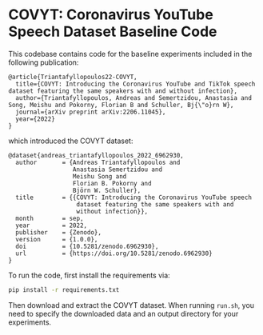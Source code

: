 # COVYT: Coronavirus YouTube Speech Dataset Baseline Code

This codebase contains code for the baseline experiments included in the following publication:

```
@article{Triantafyllopoulos22-COVYT,
  title={COVYT: Introducing the Coronavirus YouTube and TikTok speech dataset featuring the same speakers with and without infection},
  author={Triantafyllopoulos, Andreas and Semertzidou, Anastasia and Song, Meishu and Pokorny, Florian B and Schuller, Bj{\"o}rn W},
  journal={arXiv preprint arXiv:2206.11045},
  year={2022}
}
```

which introduced the COVYT dataset:

```
@dataset{andreas_triantafyllopoulos_2022_6962930,
  author       = {Andreas Triantafyllopoulos and
                  Anastasia Semertzidou and
                  Meishu Song and
                  Florian B. Pokorny and
                  Björn W. Schuller},
  title        = {{COVYT: Introducing the Coronavirus YouTube speech 
                   dataset featuring the same speakers with and
                   without infection}},
  month        = sep,
  year         = 2022,
  publisher    = {Zenodo},
  version      = {1.0.0},
  doi          = {10.5281/zenodo.6962930},
  url          = {https://doi.org/10.5281/zenodo.6962930}
}
```

To run the code, first install the requirements via:

```bash
pip install -r requirements.txt
```

Then download and extract the COVYT dataset.
When running `run.sh`, you need to specify the downloaded data and an output directory for your experiments.